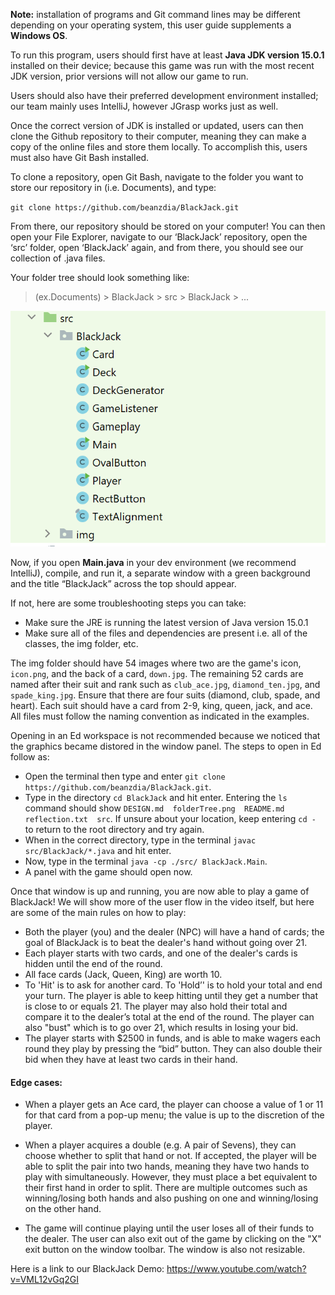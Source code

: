 **Note:** installation of programs and Git command lines may be different depending on your operating system, this user guide supplements a **Windows OS**.

To run this program, users should first have at least **Java JDK version 15.0.1** installed on their device; because this game was run with the most recent JDK version, prior versions will not allow our game to run. 

Users should also have their preferred development environment installed; our team mainly uses IntelliJ, however JGrasp works just as well. 

Once the correct version of JDK is installed or updated, users can then clone the Github repository to their computer, meaning they can make a copy of the online files and store them locally. To accomplish this, users must also have Git Bash installed. 

To clone a repository, open Git Bash, navigate to the folder you want to store our repository in (i.e. Documents), and type: 

`git clone https://github.com/beanzdia/BlackJack.git`
    
From there, our repository should be stored on your computer! You can then open your File Explorer, navigate to our ‘BlackJack’ repository, open the ‘src’ folder, open ‘BlackJack’ again, and from there, you should see our collection of .java files. 

Your folder tree should look something like:
> (ex.Documents) > BlackJack > src > BlackJack > ...

![](folderTree.png)

Now, if you open **Main.java** in your dev environment (we recommend IntelliJ), compile, and run it, a separate window with a green background and the title “BlackJack” across the top should appear. 

If not, here are some troubleshooting steps you can take:
- Make sure the JRE is running the latest version of Java version 15.0.1
- Make sure all of the files and dependencies are present i.e. all of the classes, the img folder, etc.

The img folder should have 54 images where two are the game's icon, `icon.png`, and the back of a card, `down.jpg`. The remaining 52 cards are named after their suit and rank such as `club_ace.jpg`, `diamond_ten.jpg`, and `spade_king.jpg`. Ensure that there are four suits (diamond, club, spade, and heart). Each suit should have a card from 2-9, king, queen, jack, and ace. All files must follow the naming convention as indicated in the examples.

Opening in an Ed workspace is not recommended because we noticed that the graphics became distored in the window panel. The steps to open in Ed follow as:
- Open the terminal then type and enter `git clone https://github.com/beanzdia/BlackJack.git`.
- Type in the directory `cd BlackJack` and hit enter. Entering the `ls` command should show `DESIGN.md  folderTree.png  README.md  reflection.txt  src`. If unsure about your location, keep entering `cd -` to return to the root directory and try again.
- When in the correct directory, type in the terminal `javac src/BlackJack/*.java` and hit enter.
- Now, type in the terminal `java -cp ./src/ BlackJack.Main`.
- A panel with the game should open now.

Once that window is up and running, you are now able to play a game of BlackJack! We will show more of the user flow in the video itself, but here are some of the main rules on how to play:
- Both the player (you) and the dealer (NPC) will have a hand of cards; the goal of BlackJack is to beat the dealer's hand without going over 21.
- Each player starts with two cards, and one of the dealer's cards is hidden until the end of the round.
- All face cards (Jack, Queen, King) are worth 10.
- To 'Hit' is to ask for another card. To 'Hold’' is to hold your total and end your turn. The player is able to keep hitting until they get a number that is close to or equals 21. The player may also hold their total and compare it to the dealer’s total at the end of the round. The player can also "bust" which is to go over 21, which results in losing your bid.
- The player starts with $2500 in funds, and is able to make wagers each round they play by pressing the “bid” button. They can also double their bid when they have at least two cards in their hand.

#### Edge cases:
- When a player gets an Ace card, the player can choose a value of 1 or 11 for that card from a pop-up menu; the value is up to the discretion of the player.
- When a player acquires a double (e.g. A pair of Sevens), they can choose whether to split that hand or not. If accepted, the player will be able to split the pair into two hands, meaning they have two hands to play with simultaneously. However, they must place a bet equivalent to their first hand in order to split. There are multiple outcomes such as winning/losing both hands and also pushing on one and winning/losing on the other hand.

- The game will continue playing until the user loses all of their funds to the dealer. The user can also exit out of the game by clicking on the "X" exit button on the window toolbar. The window is also not resizable.

Here is a link to our BlackJack Demo:
https://www.youtube.com/watch?v=VML12vGq2GI
